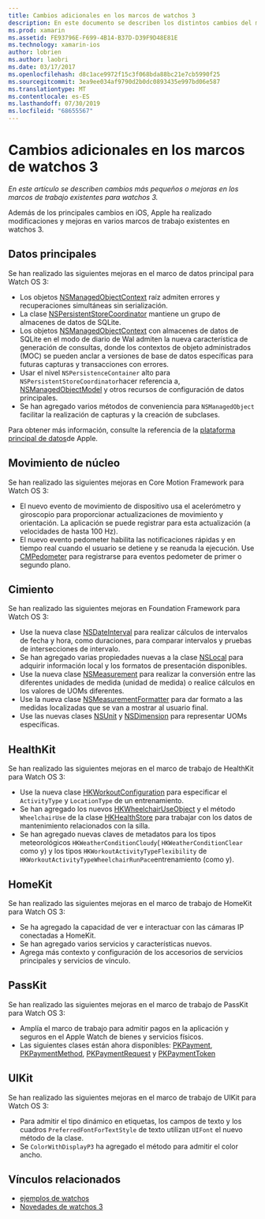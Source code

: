 ```yaml
---
title: Cambios adicionales en los marcos de watchos 3
description: En este documento se describen los distintos cambios del marco de trabajo introducidos con watchos 3 y cómo trabajar con ellos en Xamarin. Se describen los datos principales, Motion Core, Foundation, HealthKit, HomeKit, PassKit y UIKit.
ms.prod: xamarin
ms.assetid: FE93796E-F699-4B14-B37D-D39F9D48E81E
ms.technology: xamarin-ios
author: lobrien
ms.author: laobri
ms.date: 03/17/2017
ms.openlocfilehash: d8c1ace9972f15c3f068bda88bc21e7cb5990f25
ms.sourcegitcommit: 3ea9ee034af9790d2b0dc0893435e997bd06e587
ms.translationtype: MT
ms.contentlocale: es-ES
ms.lasthandoff: 07/30/2019
ms.locfileid: "68655567"
---
```

# <a name="additional-watchos-3-frameworks-changes"></a>Cambios adicionales en los marcos de watchos 3

_En este artículo se describen cambios más pequeños o mejoras en los marcos de trabajo existentes para watchos 3._

Además de los principales cambios en iOS, Apple ha realizado modificaciones y mejoras en varios marcos de trabajo existentes en watchos 3.


## <a name="core-data"></a>Datos principales

Se han realizado las siguientes mejoras en el marco de datos principal para Watch OS 3:

- Los objetos [NSManagedObjectContext](https://developer.apple.com/reference/coredata/nsmanagedobjectcontext) raíz admiten errores y recuperaciones simultáneas sin serialización.
- La clase [NSPersistentStoreCoordinator](https://developer.apple.com/reference/coredata/nspersistentstorecoordinator) mantiene un grupo de almacenes de datos de SQLite.
- Los objetos [NSManagedObjectContext](https://developer.apple.com/reference/coredata/nsmanagedobjectcontext) con almacenes de datos de SQLite en el modo de diario de Wal admiten la nueva característica de generación de consultas, donde los contextos de objeto administrados (MOC) se pueden anclar a versiones de base de datos específicas para futuras capturas y transacciones con errores.
- Usar el nivel `NSPersistenceContainer` alto para `NSPersistentStoreCoordinator`hacer referencia a, [NSManagedObjectModel](https://developer.apple.com/reference/coredata/nsmanagedobjectmodel) y otros recursos de configuración de datos principales.
- Se han agregado varios métodos de conveniencia para `NSManagedObject` facilitar la realización de capturas y la creación de subclases.

Para obtener más información, consulte la referencia de la [plataforma principal de datos](https://developer.apple.com/reference/coredata)de Apple.


## <a name="core-motion"></a>Movimiento de núcleo

Se han realizado las siguientes mejoras en Core Motion Framework para Watch OS 3:

- El nuevo evento de movimiento de dispositivo usa el acelerómetro y giroscopio para proporcionar actualizaciones de movimiento y orientación. La aplicación se puede registrar para esta actualización (a velocidades de hasta 100 Hz).
- El nuevo evento pedometer habilita las notificaciones rápidas y en tiempo real cuando el usuario se detiene y se reanuda la ejecución. Use [CMPedometer](https://developer.apple.com/reference/coremotion/cmpedometer) para registrarse para eventos pedometer de primer o segundo plano.


## <a name="foundation"></a>Cimiento

Se han realizado las siguientes mejoras en Foundation Framework para Watch OS 3:

- Use la nueva clase [NSDateInterval](https://developer.apple.com/reference/foundation/nsdateinterval) para realizar cálculos de intervalos de fecha y hora, como duraciones, para comparar intervalos y pruebas de intersecciones de intervalo.
- Se han agregado varias propiedades nuevas a la clase [NSLocal](https://developer.apple.com/reference/foundation/nslocale) para adquirir información local y los formatos de presentación disponibles.
- Use la nueva clase [NSMeasurement](https://developer.apple.com/reference/foundation/nsmeasurement) para realizar la conversión entre las diferentes unidades de medida (unidad de medida) o realice cálculos en los valores de UOMs diferentes.
- Use la nueva clase [NSMeasurementFormatter](https://developer.apple.com/reference/foundation/nsmeasurementformatter) para dar formato a las medidas localizadas que se van a mostrar al usuario final.
- Use las nuevas clases [NSUnit](https://developer.apple.com/reference/foundation/nsunit) y [NSDimension](https://developer.apple.com/reference/foundation/nsdimension) para representar UOMs específicas.


## <a name="healthkit"></a>HealthKit

Se han realizado las siguientes mejoras en el marco de trabajo de HealthKit para Watch OS 3:

- Use la nueva clase [HKWorkoutConfiguration](https://developer.apple.com/reference/healthkit/hkworkoutconfiguration) para especificar el `ActivityType` y `LocationType` de un entrenamiento.
- Se han agregado los nuevos [HKWheelchairUseObject](https://developer.apple.com/reference/healthkit/hkwheelchairuseobject) y el método `WheelchairUse` de la clase [HKHealthStore](https://developer.apple.com/reference/healthkit/hkhealthstore) para trabajar con los datos de mantenimiento relacionados con la silla.
- Se han agregado nuevas claves de metadatos para los tipos meteorológicos `HKWeatherConditionCloudy`( `HKWeatherConditionClear` como y) y los tipos `HKWorkoutActivityTypeFlexibility` de `HKWorkoutActivityTypeWheelchairRunPace`entrenamiento (como y).


## <a name="homekit"></a>HomeKit

Se han realizado las siguientes mejoras en el marco de trabajo de HomeKit para Watch OS 3:

- Se ha agregado la capacidad de ver e interactuar con las cámaras IP conectadas a HomeKit.
- Se han agregado varios servicios y características nuevos.
- Agrega más contexto y configuración de los accesorios de servicios principales y servicios de vínculo.


## <a name="passkit"></a>PassKit

Se han realizado las siguientes mejoras en el marco de trabajo de PassKit para Watch OS 3:

- Amplía el marco de trabajo para admitir pagos en la aplicación y seguros en el Apple Watch de bienes y servicios físicos.
- Las siguientes clases están ahora disponibles: [PKPayment](https://developer.apple.com/reference/passkit/pkpayment), [PKPaymentMethod](https://developer.apple.com/reference/passkit/pkpaymentmethod), [PKPaymentRequest](https://developer.apple.com/reference/passkit/pkpaymentrequest) y [PKPaymentToken](https://developer.apple.com/reference/passkit/pkpaymenttoken)


## <a name="uikit"></a>UIKit

Se han realizado las siguientes mejoras en el marco de trabajo de UIKit para Watch OS 3:

- Para admitir el tipo dinámico en etiquetas, los campos de texto y los cuadros `PreferredFontForTextStyle` de texto utilizan `UIFont` el nuevo método de la clase.
- Se `ColorWithDisplayP3` ha agregado el método para admitir el color ancho.


## <a name="related-links"></a>Vínculos relacionados

- [ejemplos de watchos](https://docs.microsoft.com/samples/browse/?products=xamarin&term=Xamarin.iOS%20watchos)
- [Novedades de watchos 3](https://developer.apple.com/library/prerelease/content/releasenotes/General/WhatsNewInwatchOS/Articles/watchOS3.html#//apple_ref/doc/uid/TP40017085-SW1)
